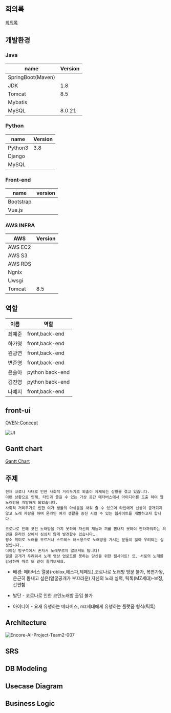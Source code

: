 ## 회의록
[회의록](https://docs.google.com/document/d/1rpe6h6arZPnXDNhKevo1th57W6mOq_QvDpW1lADAgg8/edit)
## 개발환경

### Java
|name|Version|
|-------|----|
|SpringBoot(Maven)| |
|JDK|1.8|
|Tomcat|8.5|
|Mybatis||
|MySQL|8.0.21|
### Python 
|name|Version|
|------|---|
|Python3|3.8|
|Django||
|MySQL||
### Front-end
|name|version|
|-------|----|
|Bootstrap|
|Vue.js||

### AWS INFRA
|AWS|Version|
|-------|----|
|AWS EC2||
|AWS S3||
|AWS RDS||
|Ngnix||
|Uwsgi||
|Tomcat|8.5|

## 역할
|이름|역할|
|----|----|
|최예준|front,back-end|
|하가영|front,back-end|
|원광연|front,back-end|
|변준영|front,back-end|
|윤슬아|python back-end|
|김진영|python back-end|
|나예지|front,back-end|

## front-ui
[OVEN-Concept](https://ovenapp.io/view/HtqHXx7aBeSJU5vpdH3DcpfE5vHiTviI/VqAfE)

![UI](https://user-images.githubusercontent.com/61110132/126902024-667868e4-385b-4754-9ba4-91980123a801.PNG)
## Gantt chart
[Gantt Chart](https://docs.google.com/spreadsheets/d/1d88-u1VB4C1CW3FK-FYwcWJj8KKWD_qBKjt8XCe4ACQ/edit#gid=0)

## 주제

    현재 코로나 사태로 인한 사회적 거리두기로 외출이 자제되는 상황을 겪고 있습니다. 
    이런 상황으로 인해, 타인과 즐길 수 있는 가상 공간 메타버스에서 아이디어를 도출 하여 웹 노래방을 개발하게 되었습니다. 
    사회적 거리두기로 인한 여가 생활의 아쉬움을 채워 줄 수 있으며 타인에게 신상이 공개되지 않고 노래 자랑을 하며 온라인 여가 생활을 증진 시킬 수 있는 웹사이트를 개발하고자 합니다.

    코로나로 인해 코인 노래방을 가지 못하여 자신의 재능과 끼를 뽐내지 못하여 안타까워하는 의견을 온라인 상에서 심심치 않게 발견할수 있습니다….  
    평소 취미로 노래를 부르거나 스트레스 해소용으로 노래방을 가시는 분들이 많아 우려되는 심정입니다..
    더이상 방구석에서 혼자서 노래부르지 않으셔도 됩니다! 
    얼굴 공개가 두려워서 노래 영상 업로드를 못하는 당신을 위한 웹사이트! 또, 서로의 노래를 감상하며 따로 또 같이 즐겨보세요.

- 배경: 메타버스 열풍(roblox,에스파,제페토),코로나로 노래방 방문 불가, 복면가왕, 은근히 뽐내고 싶은(얼굴공개가 부끄러운) 자신의 노래 실력, 틱톡(MZ세대)-보정,간편함

- 발단 - 코로나로 인한 코인노래방 출입 불가
- 아이디어 - 요새 유행하는 메타버스, mz세대에게 유행하는 플랫폼 형식(틱톡)

## Architecture
![Encore-AI-Project-Team2-007](https://user-images.githubusercontent.com/61110132/126266240-7cccb4ee-bb91-4d62-9622-46c9a627213c.jpg)

## SRS

## DB Modeling

## Usecase Diagram

## Business Logic
